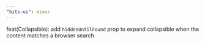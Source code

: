 ```yaml
---
"bits-ui": minor
---
```


feat(Collapsible): add `hiddenUntilFound` prop to expand collapsible when the content matches a browser search
